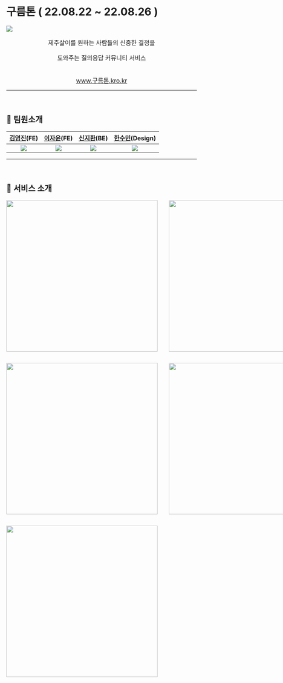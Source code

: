# 구름톤 ( 22.08.22 ~ 22.08.26 )

<img src="https://i.imgur.com/462jHIM.png">

<br />

<div style="text-align:center; font-size:16px;">
    <p>제주살이를 원하는 사람들의 신중한 결정을</p> 
    <p>도와주는 질의응답 커뮤니티 서비스</p>
    <br />
    <a href="www.구름톤.kro.kr">www.구름톤.kro.kr</a>
</div>

---

<br />

## 👨 팀원소개

|   [김영진](https://github.com/jin-Pro)(FE)    |   [이자윤](https://github.com/jaypedia)(FE)   |  [신지환](https://github.com/sgh002400)(BE)   |              [한수민]()(Design)               |
| :-------------------------------------------: | :-------------------------------------------: | :-------------------------------------------: | :-------------------------------------------: |
| <img src="https://i.imgur.com/f4YACN5.png" /> | <img src="https://i.imgur.com/PvuUb04.png" /> | <img src="https://i.imgur.com/OFabSLe.png" /> | <img src="https://i.imgur.com/AvSC2Jl.png" /> |

---

<br />

## 🥇 서비스 소개

<div style="display:grid; grid-template-columns: repeat(2, 1fr); row-gap: 30px; column-gap:30px;">
    <img src="https://i.imgur.com/ktoqP6R.png" height="400"/>
    <img src="https://i.imgur.com/arQgFYu.png" height="400"/>
    <img src="https://i.imgur.com/6JB0yA0.png" height="400"/>
    <img src="https://i.imgur.com/y7XSOwz.png" height="400"/>
    <img src="https://i.imgur.com/bUCfsf0.png" height="400"/>
</div>
